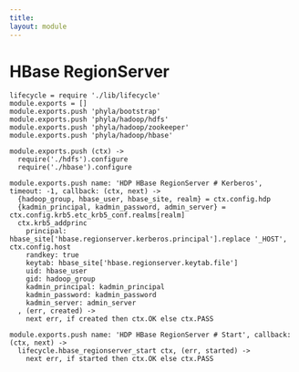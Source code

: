 ```yaml
---
title: 
layout: module
---
```


# HBase RegionServer

    lifecycle = require './lib/lifecycle'
    module.exports = []
    module.exports.push 'phyla/bootstrap'
    module.exports.push 'phyla/hadoop/hdfs'
    module.exports.push 'phyla/hadoop/zookeeper'
    module.exports.push 'phyla/hadoop/hbase'

    module.exports.push (ctx) ->
      require('./hdfs').configure
      require('./hbase').configure

    module.exports.push name: 'HDP HBase RegionServer # Kerberos', timeout: -1, callback: (ctx, next) ->
      {hadoop_group, hbase_user, hbase_site, realm} = ctx.config.hdp
      {kadmin_principal, kadmin_password, admin_server} = ctx.config.krb5.etc_krb5_conf.realms[realm]
      ctx.krb5_addprinc
        principal: hbase_site['hbase.regionserver.kerberos.principal'].replace '_HOST', ctx.config.host
        randkey: true
        keytab: hbase_site['hbase.regionserver.keytab.file']
        uid: hbase_user
        gid: hadoop_group
        kadmin_principal: kadmin_principal
        kadmin_password: kadmin_password
        kadmin_server: admin_server
      , (err, created) ->
        next err, if created then ctx.OK else ctx.PASS

    module.exports.push name: 'HDP HBase RegionServer # Start', callback: (ctx, next) ->
      lifecycle.hbase_regionserver_start ctx, (err, started) ->
        next err, if started then ctx.OK else ctx.PASS
